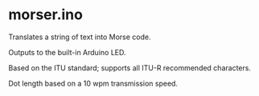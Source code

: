 ﻿# morser.ino
Translates a string of text into Morse code.

Outputs to the built-in Arduino LED.

Based on the ITU standard; supports all ITU-R recommended characters.

Dot length based on a 10 wpm transmission speed.
